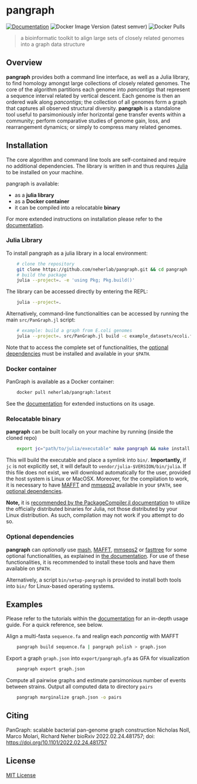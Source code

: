 # pangraph

[![Documentation](https://img.shields.io/badge/Documentation-Link-blue.svg)](https://neherlab.github.io/pangraph/)
![Docker Image Version (latest semver)](https://img.shields.io/docker/v/neherlab/pangraph?label=docker)
![Docker Pulls](https://img.shields.io/docker/pulls/neherlab/pangraph)

> a bioinformatic toolkit to align large sets of closely related genomes into a graph data structure


## Overview

**pangraph** provides both a command line interface, as well as a Julia library, to find homology amongst large collections of closely related genomes.
The core of the algorithm partitions each genome into _pancontigs_ that represent a sequence interval related by vertical descent.
Each genome is then an ordered walk along _pancontigs_; the collection of all genomes form a graph that captures all observed structural diversity.
**pangraph** is a standalone tool useful to parsimoniously infer horizontal gene transfer events within a community; perform comparative studies of genome gain, loss, and rearrangement dynamics; or simply to compress many related genomes.


## Installation

The core algorithm and command line tools are self-contained and require no additional dependencies.
The library is written in and thus requires [Julia](https://julialang.org/downloads/) to be installed on your machine.

pangraph is available:
- as a **julia library**
- as a **Docker container**
- it can be compiled into a relocatable **binary**

For more extended instructions on installation please refer to the [documentation](https://neherlab.github.io/pangraph/#Installation).

### Julia Library

To install pangraph as a julia library in a local environment:
```bash
    # clone the repository
    git clone https://github.com/neherlab/pangraph.git && cd pangraph
    # build the package
    julia --project=. -e 'using Pkg; Pkg.build()'
```

The library can be accessed directly by entering the REPL:
```bash
    julia --project=.
```

Alternatively, command-line functionalities can be accessed by running the main `src/PanGraph.jl` script:
```bash
    # example: build a graph from E.coli genomes
    julia --project=. src/PanGraph.jl build -c example_datasets/ecoli.fa.gz > graph.json
```

Note that to access the complete set of functionalities, the [optional dependencies](#optional-dependencies) must be installed and available in your `$PATH`.


### Docker container

PanGraph is available as a Docker container:

```bash
    docker pull neherlab/pangraph:latest
```

See the [documentation](https://neherlab.github.io/pangraph/#Installation) for extended instuctions on its usage.


### Relocatable binary

**pangraph** can be built locally on your machine by running (inside the cloned repo)
```bash
    export jc="path/to/julia/executable" make pangraph && make install
```
This will build the executable and place a symlink into `bin/`.
**Importantly,** if `jc` is not explicitly set, it will default to `vendor/julia-$VERSION/bin/julia`. If this file does not exist, we will download automatically for the user, provided the host system is Linux or MacOSX.
Moreover, for the compilation to work, it is necessary to have [MAFFT](https://mafft.cbrc.jp/alignment/software/) and [mmseqs2](https://github.com/soedinglab/MMseqs2) available in your `$PATH`, see [optional dependencies](#optional-dependencies).

**Note,** it is [recommended by the PackageCompiler.jl documentation](https://julialang.github.io/PackageCompiler.jl/stable/#Installation-instructions) to utilize the officially distributed binaries for Julia, not those distributed by your Linux distribution. As such, compilation may not work if you attempt to do so.


### Optional dependencies

**pangraph** can _optionally_ use [mash](https://github.com/marbl/Mash), [MAFFT](https://mafft.cbrc.jp/alignment/software/), [mmseqs2](https://github.com/soedinglab/MMseqs2) or [fasttree](http://www.microbesonline.org/fasttree/) for some optional functionalities, as explained in [the documentation](https://neherlab.github.io/pangraph/#Optional-dependencies).
For use of these functionalities, it is recommended to install these tools and have them available on `$PATH`.

Alternatively, a script `bin/setup-pangraph` is provided to install both tools into `bin/` for Linux-based operating systems.


## Examples

Please refer to the tutorials within the [documentation](https://neherlab.github.io/pangraph/) for an in-depth usage guide.
For a quick reference, see below.

Align a multi-fasta `sequence.fa` and realign each _pancontig_ with MAFFT
```bash
	pangraph build sequence.fa | pangraph polish > graph.json
```

Export a graph `graph.json` into `export/pangraph.gfa` as GFA for visualization
```bash
	pangraph export graph.json
```

Compute all pairwise graphs and estimate parsimonious number of events between strains.
Output all computed data to directory `pairs`
```bash
	pangraph marginalize graph.json -o pairs
```

## Citing
PanGraph: scalable bacterial pan-genome graph construction
Nicholas Noll, Marco Molari, Richard Neher
bioRxiv 2022.02.24.481757; doi: https://doi.org/10.1101/2022.02.24.481757


## License

[MIT License](LICENSE)
